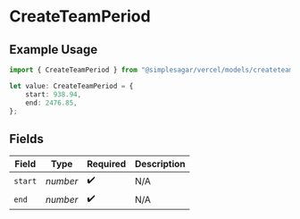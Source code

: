 # CreateTeamPeriod

## Example Usage

```typescript
import { CreateTeamPeriod } from "@simplesagar/vercel/models/createteamop.js";

let value: CreateTeamPeriod = {
    start: 938.94,
    end: 2476.85,
};
```

## Fields

| Field              | Type               | Required           | Description        |
| ------------------ | ------------------ | ------------------ | ------------------ |
| `start`            | *number*           | :heavy_check_mark: | N/A                |
| `end`              | *number*           | :heavy_check_mark: | N/A                |